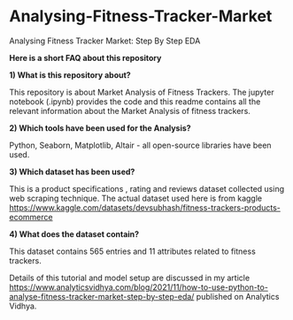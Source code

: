 # Analysing-Fitness-Tracker-Market

Analysing Fitness Tracker Market: Step By Step EDA

**Here is a short FAQ about this repository**

**1) What is this repository about?**

This repository is about Market Analysis of Fitness Trackers. 
The jupyter notebook (.ipynb) provides the code and this readme contains all the relevant information about the Market Analysis of fitness trackers.

**2) Which tools have been used for the Analysis?**

Python, Seaborn, Matplotlib, Altair - all open-source libraries have been used.

**3) Which dataset has been used?**

This is a product specifications , rating and reviews dataset collected using web scraping technique.
The actual dataset used here is from kaggle https://www.kaggle.com/datasets/devsubhash/fitness-trackers-products-ecommerce

**4) What does the dataset contain?**

This dataset contains 565 entries and 11 attributes related to fitness trackers.

Details of this tutorial and model setup are discussed in my article https://www.analyticsvidhya.com/blog/2021/11/how-to-use-python-to-analyse-fitness-tracker-market-step-by-step-eda/ published on Analytics Vidhya. 
